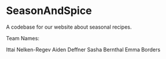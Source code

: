 # SeasonAndSpice
A codebase for our website about seasonal recipes.

Team Names: 

Ittai Nelken-Regev
Aiden Deffner
Sasha Bernthal
Emma Borders
